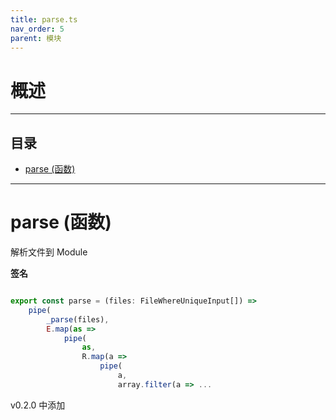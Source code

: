 ```yaml
---
title: parse.ts
nav_order: 5
parent: 模块
---
```


# 概述

---

<h2 class="text-delta">目录</h2>

- [parse (函数)](#parse-%E5%87%BD%E6%95%B0)

---

# parse (函数)

解析文件到 Module

**签名**

```ts

export const parse = (files: FileWhereUniqueInput[]) =>
    pipe(
        _parse(files),
        E.map(as =>
            pipe(
                as,
                R.map(a =>
                    pipe(
                        a,
                        array.filter(a => ...

```

v0.2.0 中添加
